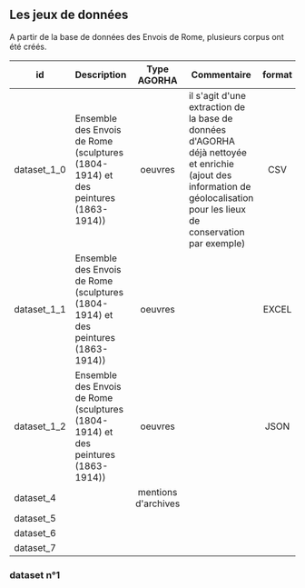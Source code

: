 
## Les jeux de données

A partir de la base de données des Envois de Rome, plusieurs corpus ont été créés. 

| id          | Description                                                                         |     Type AGORHA     | Commentaire                                                                                                                                                               | format | nom du fichier - Télécharger                                                                                     | détails la structure |
|-------------|-------------------------------------------------------------------------------------|:-------------------:|---------------------------------------------------------------------------------------------------------------------------------------------------------------------------|:------:|------------------------------------------------------------------------------------------------------------------|:--------------------:|
| dataset_1_0 | Ensemble des Envois de Rome (sculptures (1804-1914) et des peintures (1863-1914))   |       oeuvres       | il s'agit d'une extraction de la base de données d'AGORHA déjà nettoyée et enrichie (ajout des information de géolocalisation pour les lieux de conservation par exemple) |   CSV  | [Export_EnvoisdeRome_oeuvres_20190325.csv](./Export_EnvoisdeRome_oeuvres_20190325.csv)                           |  [voir](#dataset-n1) |
| dataset_1_1 | Ensemble des Envois de Rome (sculptures (1804-1914) et des peintures (1863-1914))   |       oeuvres       |                                                                                                                                                                           |  EXCEL | [Export_EnvoisdeRome_oeuvres_20190325.xlsx](./Export_EnvoisdeRome_oeuvres_20190325.xlsx)                         |                      |
| dataset_1_2 | Ensemble des Envois de Rome (sculptures (1804-1914) et des peintures (1863-1914))   |       oeuvres       |                                                                                                                                                                           |  JSON  | [Export_EnvoisdeRome_oeuvres_forPalladio_20190325.json](./Export_EnvoisdeRome_oeuvres_forPalladio_20190325.json) |                      |
| dataset_4   |                                                                                     | mentions d'archives |                                                                                                                                                                           |        |                                                                                                                  |  [voir](#dataset-n4) |
| dataset_5   |                                                                                     |                     |                                                                                                                                                                           |        |                                                                                                                  |                      |
| dataset_6   |                                                                                     |                     |                                                                                                                                                                           |        |                                                                                                                  |                      |
| dataset_7   |                                                                                     |                     |                                                                                                                                                                           |        |                                                                                                                  |                      |


### dataset n°1
